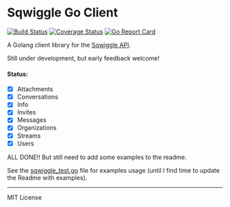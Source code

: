# Sqwiggle Go Client

[![Build Status](https://travis-ci.org/hermanschaaf/sqwiggle.svg)](https://travis-ci.org/hermanschaaf/sqwiggle) [![Coverage Status](https://coveralls.io/repos/hermanschaaf/sqwiggle/badge.svg?branch=master)](https://coveralls.io/r/hermanschaaf/sqwiggle?branch=master) [![Go Report Card](http://goreportcard.com/badge/hermanschaaf/sqwiggle)](http:/goreportcard.com/report/hermanschaaf/sqwiggle)

A Golang client library for the [Sqwiggle API](https://www.sqwiggle.com/docs/overview/getting-started). 

Still under development, but early feedback welcome!

#### Status:

- [x] Attachments
- [x] Conversations
- [x] Info
- [x] Invites
- [x] Messages
- [x] Organizations
- [x] Streams
- [x] Users

ALL DONE!! But still need to add some examples to the readme.

See the [sqwiggle_test.go](sqwiggle_test.go) file for examples usage (until I find time to update the Readme with examples).

***** 

MIT License
